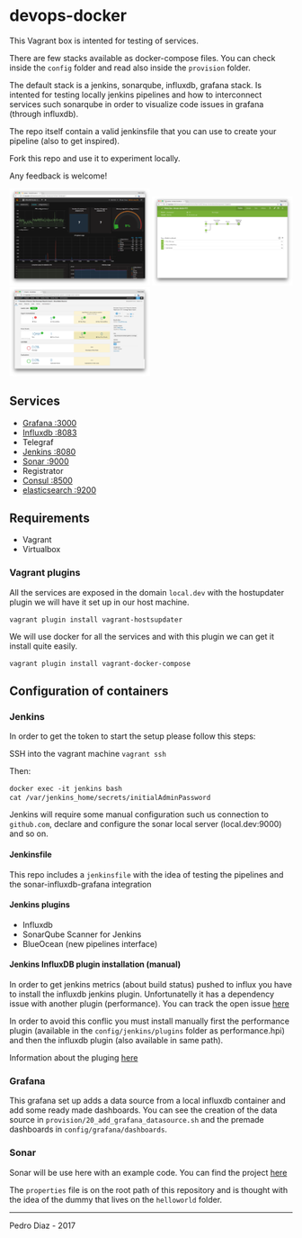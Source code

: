 # devops-docker

This Vagrant box is intented for testing of services.

There are few stacks available as docker-compose files. You can check inside the ````config```` folder and read also inside the ````provision```` folder. 

The default stack is a jenkins, sonarqube, influxdb, grafana stack. Is intented for testing locally jenkins pipelines and how to interconnect services such sonarqube in order to visualize code issues in grafana (through influxdb).

The repo itself contain a valid jenkinsfile that you can use to create your pipeline (also to get inspired).

Fork this repo and use it to experiment locally. 

Any feedback is welcome!

<img src="images/docker.png" style="width: 250px">
<img src="images/jenkins-pipeline.png" style="width: 250px">
<img src="images/sonar.png" style="width: 250px">

## Services

- [Grafana :3000](local.dev:3000)
- [Influxdb :8083](local.dev:8083)
- Telegraf
- [Jenkins :8080](local.dev:8080)
- [Sonar :9000](local.dev:9000)
- Registrator
- [Consul :8500](local.dev:8500)
- [elasticsearch :9200](local.dev:9200)


## Requirements 

- Vagrant
- Virtualbox

### Vagrant plugins

All the services are exposed in the domain ````local.dev```` with the hostupdater plugin we will have it set up in our host machine.

```
vagrant plugin install vagrant-hostsupdater
```

We will use docker for all the services and with this plugin we can get it install quite easily.

```
vagrant plugin install vagrant-docker-compose
```

## Configuration of containers

### Jenkins

In order to get the token to start the setup please follow this steps:

SSH into the vagrant machine ````vagrant ssh````

Then:

````
docker exec -it jenkins bash
cat /var/jenkins_home/secrets/initialAdminPassword
````

Jenkins will require some manual configuration such us connection to ````github.com````, declare and configure the sonar local server (local.dev:9000) and so on. 

#### Jenkinsfile

This repo includes a ````jenkinsfile```` with the idea of testing the pipelines and the sonar-influxdb-grafana integration

#### Jenkins plugins

- Influxdb
- SonarQube Scanner for Jenkins	
- BlueOcean (new pipelines interface)

#### Jenkins InfluxDB plugin installation (manual)

In order to get jenkins metrics (about build status) pushed to influx you have to install the influxdb jenkins plugin. Unfortunatelly it has a dependency issue with another plugin (performance).
You can track the open issue [here](https://issues.jenkins-ci.org/browse/JENKINS-43539?page=com.atlassian.jira.plugin.system.issuetabpanels%3Achangehistory-tabpanel)

In order to avoid this conflic you must install manually first the performance plugin (available in the ````config/jenkins/plugins```` folder as performance.hpi) and then the influxdb plugin (also available in same path).

Information about the pluging [here](https://wiki.jenkins-ci.org/display/JENKINS/InfluxDB+Plugin)

### Grafana

This grafana set up adds a data source from a local influxdb container and add some ready made dashboards. You can see the creation of the data source in ````provision/20_add_grafana_datasource.sh```` and the premade dashboards in ````config/grafana/dashboards````. 

### Sonar

Sonar will be use here with an example code. You can find the project [here](https://github.com/SonarSource/sonar-examples)

The ````properties```` file is on the root path of this repository and is thought with the idea of the dummy that lives on the ````helloworld```` folder.




-------

Pedro Diaz - 2017